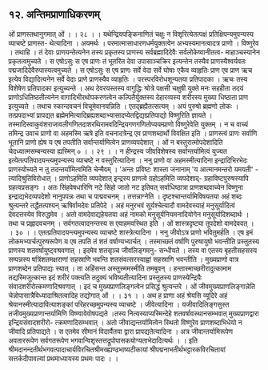 ## १२. अन्तिमप्राणाधिकरणम्
ओं प्राणस्तथानुगमात् ओं । । २८ । ।
यथेन्द्रियपङ्किनाणितं चक्षुः न विशृरित्येतत्पक्षं प्रतिक्षिपन्यमुपन्यस्य व्याचष्टे प्राणस्त-
थेत्यादिना । अयमर्थः । परमात्मासाधारणधर्मयुक्तत्वेन अभ्यस्यमानत्वादत्र प्राणो । विष्णुरेव ।
तथाहि । तं देवाः प्राणयन्तेत्यनेन तस्य प्रकृतस्य प्राणस्य सर्वब्रह्मादिदेवैः सर्वलोकेष्वानीतत्व-
माहाञ्चस्यानेन प्रकृतत्वमुच्यते । स एषोऽसुः स एष प्राणः तं भूतरित देवा उपासाञ्चक्रिर
इत्यन्तेन तस्यैव प्राणस्यैश्वर्यवतः पद्मजादिदेवैरुपास्यत्वमुच्यते । स एषोऽसुः स एष प्राणः सर्वे
वेदा सर्वे घोषाः एकैव व्याहृतिः प्राण एव प्राण ऋच इत्येव विद्यादित्यनेन सर्वे वेदाः प्राणे
प्राणस्यैव व्याहृतिः । परस्परविरोधशून्यतया प्रतिपादका । ऋचः तस्य विशेषेण प्रतिपादका
इत्युच्यन्ते । अथ देवरयस्तस्य वागुद्धिः श्रोत्रे पक्षसी चक्षुषी युक्ते मनः सहहीता तदयं
प्राणोऽधितिष्ठतीत्यनेन वागादिभीरथोपकरणत्वेन कल्पितैर्युक्तस्य देहारव्यस्य शरीरस्य मुख्या
धिष्ठाता प्राण इत्युच्यते । तथाच स्कान्दवचनं विचूमेवानयन्निति । एतद्ब्रह्यैतत्सत्यम् । अयं
पुरुषो ब्रह्मणो लोकः । तत्प्रपदाभ्यां प्रापद्यत ब्रह्मेममित्यादिब्रह्यशब्दाभ्यासादप्येतद्विद्याप्रतिपाद्यो
विष्णुरिति ज्ञायते । तस्मादिस्वाकुवंशराजावलीगणितदाशरथिरामवदिन्द्रियगणगणितोप्ययम्प्राणो विष्णुरेवेति युक्तम् । न च वाच्यं तमिन्द्र उवाच प्राणो वा अहमस्मि ऋषे इति
वचनादत्रेन्द्र एव प्राणशब्दार्थो विवक्षित इति । प्राणस्त्वं प्राणः सर्वाणि भूतानि प्राणो ह्येष य
एष तपतीति सर्वान्तर्यामित्वेन प्राणव्यपदेशात् ।
ओं न बस्तुरात्मोपदेशादिति चेदध्यात्मसम्बन्यस्या ह्यस्मिन् ० । । २९ । ।
न हीन्द्रस्य जीवविशेषस्य सर्वान्तर्यामित्वं युज्यत इत्येतत्पतिपादयन्त्यमुपन्यस्य व्याचष्टे न
वस्तुरित्यादिना । ननु प्राणो वा अहमस्मीत्यादिना इन्द्रादिभिरभेदः प्राणस्योच्यते न तु
तदन्तर्यामित्वमिति चेन्मैवम् । 'अन्तः प्रविष्टः शास्ता जनानाम् 'य आत्मानमन्तरो यमयती' -
त्यादिश्रुतिविरोधात् । प्राणोऽहमिति व्यपदेशात् इन्द्रस्य प्राणत्वे ग्रहोऽहमिति व्यपदेशाद्-
ग्रहाविष्टपुरुषस्यापि ग्रहत्वप्रसङ्गः । अतः सिंहवेषधारिणि नटे सिंहो जातो नट इतिवत्
सर्वाधिष्ठात्रा प्राणशब्दवाच्येन विष्णुना इन्द्राद्यभेदव्यपदेशो नानुपपन्नः तथा च पाद्मवचनम् ।
तत्तन्नाग्नेति । दृष्टश्चान्तर्यामिविषयतया अहं शब्दः श्रुत्यन्तरे तद्धैतत्पश्यन् ऋषिर्वामदेवः
प्रतिपेदे । अहं मनुरभवं सूर्यश्चेत्यादौ वामदेवस्याहं मनुसूर्यादित्वं देवदत्तस्येव विरुद्धमेव । अतो
वामदेवाद्यहेयतया अहं नामको मनुसूर्यनियमनादियोगेन मनुसूर्यादिशब्दार्थः । तथा च
प्रह्लादवचनम् । सर्वगतत्वादनन्तस्य स एवाहमवस्थित इति ।
ओं शास्त्रदृष्ट्या तूपदेशो वामदेववत् । । ३० । ।
एतत्प्रतिपादयन्त्यमुपन्यस्य व्याचष्टे शास्त्रेत्यादिना । ननु जीवोऽत्र प्राणो भवितुमर्हति । एष
इमं लोकमभ्यार्चत्पुरुषरूपेण य एष तपति तं शतं वर्षाण्यभ्यार्चत् । तस्माच्छतं वर्षाणि
पुरुषायुषो भवन्तीति प्रस्तुतस्य प्राणस्य शतवर्षायुष्ट्वश्रवणात् । इदमेव शतसृञ्च जीवलिङ्गमनु-
सन्धीयते । तस्य वा एतस्य बृहतीसहसस्य सम्पन्नस्य षत्रिंशतमक्षराणां सहस्राणि भवन्ति
शतसंवत्सरस्याह्वां सहस्राणि भवन्तीति । मुख्यप्राणो वात्र प्राणशब्देन प्रतिपाद्यः स्यात् । ता
अहिंसन्त अस्तुस्ममस्मीति तमबुवन् । हन्तास्माच्छरीरादुत्कामाम तद्यस्मिजुत्कान्त इदं शरीरं
पक्त्यति तदुक्यं भविष्यतीत्यादिना प्रस्तुतस्य प्राणस्येन्द्रियैः संवादशरीरोत्कमणादिश्रवणात् ।
इदं च मुख्यप्राणलिङ्गत्वेन प्रसिद्धं श्रुत्यन्तरे ।
ओं जीवमुख्यप्राणलिङ्गान्नेति चेन्नोपासात्रैविध्यादाश्रितत्वादिह तद्योगात् ओं । । ३१ । ।
अथ ह प्राणा अहं श्रेयसि व्यूदिरे अहं श्रेयानस्मीत्यादावित्याशङ्कां परिहरच्छमुपन्यस्य
व्याचष्टे । जीवेत्यादिना । यजीवादिलिङ्गसुस्त तजीवमुख्यप्राणान्तर्यामिणि विष्ण्वावेवोषपद्यते ।तस्य नित्यस्याप्यस्मिन्देहे शतवर्षावस्थानसम्भवात् मुख्यप्राणद्वारा इन्द्रियसंवादशरीरो-
त्क्रमणादिसम्भवात् । अतो जीवाद्यन्तर्यामित्वेन स्थितो विष्णुरेव प्राणशब्दाभिधेयो न जीवादि
प्रतिपाद्यते । स एतमेव सीमानं विदार्यैतया द्वारा प्रापद्यतेत्यादिना । अत्र जीवान्तर्यामिरूपेण
अवताररूपेण सर्वगतरूपेण भगवान्विशृस्तत्तद्रूपोपासकयोग्यताभेदादित्यर्थः । ।
इति श्रीमदानन्दतीर्थभगवत्पादाचार्यविरचितश्रीमख्ह्यण्ढभाष्यटीकायां
श्रीपद्मनाभतीर्थभट्टारकविरचितायां सत्तर्कदीपावल्यां प्रथमाध्यायस्य प्रथमः पादः । ।
